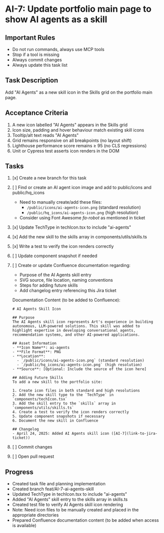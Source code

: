 # AI-7: Update portfolio main page to show AI agents as a skill

## Important Rules
- Do not run commands, always use MCP tools
- Stop if a tool is missing
- Always commit changes
- Always update this task list

## Task Description
Add "AI Agents" as a new skill icon in the Skills grid on the portfolio main page.

## Acceptance Criteria
1. A new icon labelled "AI Agents" appears in the Skills grid
2. Icon size, padding and hover behaviour match existing skill icons
3. Tooltip/alt text reads "AI Agents"
4. Grid remains responsive on all breakpoints (no layout shift)
5. Lighthouse performance score remains ≥ 95 (no CLS regressions)
6. Unit or Cypress test asserts icon renders in the DOM

## Tasks
1. [x] Create a new branch for this task
2. [  ] Find or create an AI agent icon image and add to public/icons and public/hq_icons
   - Need to manually create/add these files:
     - `/public/icons/ai-agents-icon.png` (standard resolution)
     - `/public/hq_icons/ai-agents-icon.png` (high resolution)
   - Consider using Font Awesome *fa-robot* as mentioned in ticket
3. [x] Update TechType in techIcon.tsx to include "ai-agents"
4. [x] Add the new skill to the skills array in components/utils/skills.ts
5. [x] Write a test to verify the icon renders correctly
6. [  ] Update component snapshot if needed
7. [  ] Create or update Confluence documentation regarding:
   - Purpose of the AI Agents skill entry
   - SVG source, file location, naming conventions
   - Steps for adding future skills
   - Add changelog entry referencing this Jira ticket
   
   Documentation Content (to be added to Confluence):
   ```
   # AI Agents Skill Icon
   
   ## Purpose
   The AI Agents skill icon represents Art's experience in building autonomous, LLM-powered solutions. This skill was added to highlight expertise in developing conversational agents, recommendation systems, and other AI-powered applications.
   
   ## Asset Information
   - **Icon Name**: ai-agents
   - **File Format**: PNG
   - **Location**: 
     - `/public/icons/ai-agents-icon.png` (standard resolution)
     - `/public/hq_icons/ai-agents-icon.png` (high resolution)
   - **Source**: [Optional: Include the source of the icon here]
   
   ## Adding Future Skills
   To add a new skill to the portfolio site:
   
   1. Create icon files in both standard and high resolutions
   2. Add the new skill type to the `TechType` in `components/techIcon.tsx`
   3. Add the skill entry to the `skills` array in `components/utils/skills.ts`
   4. Create a test to verify the icon renders correctly
   5. Update component snapshots if necessary
   6. Document the new skill in Confluence
   
   ## Changelog
   - April 24, 2025: Added AI Agents skill icon ([AI-7](link-to-jira-ticket))
   ```

8. [  ] Commit changes
9. [  ] Open pull request

## Progress
- Created task file and planning implementation
- Created branch feat/AI-7-ai-agents-skill
- Updated TechType in techIcon.tsx to include "ai-agents"
- Added "AI Agents" skill entry to the skills array in skills.ts
- Created test file to verify AI Agents skill icon rendering
- Note: Need icon files to be manually created and placed in the appropriate directories
- Prepared Confluence documentation content (to be added when access is available)